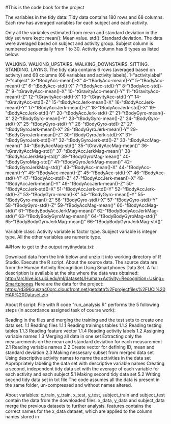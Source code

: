 #This is the code book for the project

The variables in the tidy data:
Tidy data contains 180 rows and 68 columns. Each row has averaged variables for each subject and each activity.

Only all the variables estimated from mean and standard deviation in the tidy set were kept:
mean(): Mean value.
std(): Standard deviation.
The data were averaged based on subject and activity group.
Subject column is numbered sequentially from 1 to 30. Activity column has 6 types as listed below.

WALKING.
WALKING_UPSTAIRS.
WALKING_DOWNSTAIRS.
SITTING.
STANDING.
LAYING.
The tidy data contains 6 rows (averaged based on activity) and 68 columns (66 variables and activity labels).
1-"activitylabel"
2-"subject"
3-"tBodyAcc-mean()-X"
4-"tBodyAcc-mean()-Y"
5-"tBodyAcc-mean()-Z"
6-"tBodyAcc-std()-X"
7-"tBodyAcc-std()-Y"
8-"tBodyAcc-std()-Z"
9-"tGravityAcc-mean()-X"
10-"tGravityAcc-mean()-Y"
11-"tGravityAcc-mean()-Z"
12-"tGravityAcc-std()-X"
13-"tGravityAcc-std()-Y"
14-"tGravityAcc-std()-Z"
15-"tBodyAccJerk-mean()-X"
16-"tBodyAccJerk-mean()-Y"
17-"tBodyAccJerk-mean()-Z"
18-"tBodyAccJerk-std()-X"
19-"tBodyAccJerk-std()-Y"
20-"tBodyAccJerk-std()-Z"
21-"tBodyGyro-mean()-X"
22-"tBodyGyro-mean()-Y"
23-"tBodyGyro-mean()-Z"
24-"tBodyGyro-std()-X"
25-"tBodyGyro-std()-Y"
26-"tBodyGyro-std()-Z"
27-"tBodyGyroJerk-mean()-X"
28-"tBodyGyroJerk-mean()-Y"
29-"tBodyGyroJerk-mean()-Z"
30-"tBodyGyroJerk-std()-X"
31-"tBodyGyroJerk-std()-Y"
32-"tBodyGyroJerk-std()-Z"
33-"tBodyAccMag-mean()"
34-"tBodyAccMag-std()"
35-"tGravityAccMag-mean()"
36-"tGravityAccMag-std()"
37-"tBodyAccJerkMag-mean()"
38-"tBodyAccJerkMag-std()"
39-"tBodyGyroMag-mean()"
40-"tBodyGyroMag-std()"
41-"tBodyGyroJerkMag-mean()"
42-"tBodyGyroJerkMag-std()"
43-"fBodyAcc-mean()-X"
44-"fBodyAcc-mean()-Y"
45-"fBodyAcc-mean()-Z"
45-"fBodyAcc-std()-X"
46-"fBodyAcc-std()-Y"
47-"fBodyAcc-std()-Z"
47-"fBodyAccJerk-mean()-X"
48-"fBodyAccJerk-mean()-Y"
49-"fBodyAccJerk-mean()-Z"
50-"fBodyAccJerk-std()-X"
51-"fBodyAccJerk-std()-Y"
52-"fBodyAccJerk-std()-Z"
53-"fBodyGyro-mean()-X"
54-"fBodyGyro-mean()-Y"
55-"fBodyGyro-mean()-Z"
56-"fBodyGyro-std()-X"
57-"fBodyGyro-std()-Y"
58-"fBodyGyro-std()-Z"
59-"fBodyAccMag-mean()"
60-"fBodyAccMag-std()"
61-"fBodyBodyAccJerkMag-mean()"
62-"fBodyBodyAccJerkMag-std()"
63-"fBodyBodyGyroMag-mean()"
64-"fBodyBodyGyroMag-std()"
65-"fBodyBodyGyroJerkMag-mean()"
66-"fBodyBodyGyroJerkMag-std()"

Variable class:
Activity variable is factor type. Subject variable is integer type. All the other variables are numeric type.

##How to get to the output mytinydata.txt:

Download data from the link below and unzip it into working directory of R Studio.
Execute the R script.
About the source data.
The source data are from the Human Activity Recognition Using Smartphones Data Set. A full description is available at the site where the data was obtained: http://archive.ics.uci.edu/ml/datasets/Human+Activity+Recognition+Using+Smartphones Here are the data for the project: https://d396qusza40orc.cloudfront.net/getdata%2Fprojectfiles%2FUCI%20HAR%20Dataset.zip

About R script:
File with R code "run_analysis.R" performs the 5 following steps (in accordance assigned task of course work):

Reading in the files and merging the training and the test sets to create one data set.
1.1 Reading files
1.1.1 Reading trainings tables
1.1.2 Reading testing tables
1.1.3 Reading feature vector
1.1.4 Reading activity labels
1.2 Assigning variable names
1.3 Merging all data in one set
Extracting only the measurements on the mean and standard deviation for each measurement
2.1 Reading variable names
2.2 Create vector for defining ID, mean and standard deviation
2.3 Making nessesary subset from merged data set
Using descriptive activity names to name the activities in the data set
Appropriately labeling the data set with descriptive variable names
Creating a second, independent tidy data set with the average of each variable for each activity and each subject
5.1 Making second tidy data set
5.2 Writing second tidy data set in txt file
The code assumes all the data is present in the same folder, un-compressed and without names altered.

About variables:
x_train, y_train, x_test, y_test, subject_train and subject_test contain the data from the downloaded files.
x_data, y_data and subject_data merge the previous datasets to further analysis.
features contains the correct names for the x_data dataset, which are applied to the column names stored in
